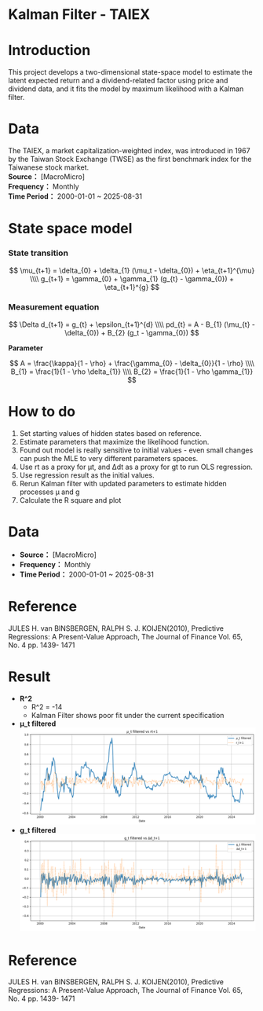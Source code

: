 # Kalman Filter - TAIEX

# Introduction
This project develops a two-dimensional state-space model to estimate the latent expected return  and a dividend-related factor using price and dividend data, and it fits the model by maximum likelihood with a Kalman filter.

# Data
The TAIEX, a market capitalization-weighted index, was introduced in 1967 by the Taiwan Stock Exchange (TWSE) as the first benchmark index for the Taiwanese stock market.  
**Source：** [MacroMicro]  
**Frequency：** Monthly  
**Time Period：** 2000-01-01 ~ 2025-08-31

# State space model
### State transition
$$
\mu_{t+1} = \delta_{0} + \delta_{1} (\mu_t - \delta_{0}) + \eta_{t+1}^{\mu} \\\\
g_{t+1} = \gamma_{0} + \gamma_{1} (g_{t} - \gamma_{0}) + \eta_{t+1}^{g}   
$$

### Measurement equation
$$
\Delta d_{t+1} = g_{t} + \epsilon_{t+1}^{d} \\\\
pd_{t} = A - B_{1} (\mu_{t} - \delta_{0}) + B_{2} (g_t - \gamma_{0})   
$$

**Parameter**

$$
A = \frac{\kappa}{1 - \rho} + \frac{\gamma_{0} - \delta_{0}}{1 - \rho} \\\\
B_{1} = \frac{1}{1 - \rho \delta_{1}} \\\\
B_{2} = \frac{1}{1 - \rho \gamma_{1}}
$$

# How to do
1. Set starting values of hidden states based on reference.
2. Estimate parameters that maximize the likelihood function.
3. Found out model is really sensitive to initial values - even small changes can push the MLE to very different parameters spaces.
4. Use rt as a proxy for μt, and Δdt as a proxy for gt to run OLS regression.
5. Use regression result as the initial values.
6. Rerun Kalman filter with updated parameters to estimate hidden processes μ and g
7. Calculate the R square and plot


# Data
- **Source：** [MacroMicro]  
- **Frequency：** Monthly  
- **Time Period：** 2000-01-01 ~ 2025-08-31

# Reference
JULES H. van BINSBERGEN, RALPH S. J. KOIJEN(2010), Predictive Regressions: A Present-Value Approach, The Journal of Finance Vol. 65, No. 4 pp. 1439- 1471

# Result
- **R^2**  
  - R^2 = -14
  - Kalman Filter shows poor fit under the current specification
- **μ_t filtered**  
![μ_t result](plots/mu_t%20filtered.png)
- **g_t filtered**
![g_t result](plots/g_t%20filtered.png)

# Reference
JULES H. van BINSBERGEN, RALPH S. J. KOIJEN(2010), Predictive Regressions: A Present-Value Approach, The Journal of Finance Vol. 65, No. 4 pp. 1439- 1471
